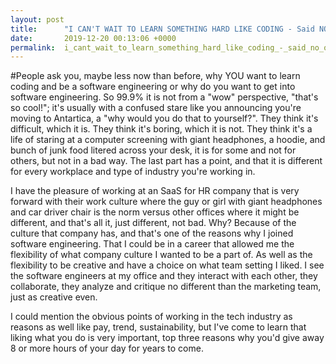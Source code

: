 ```yaml
---
layout: post
title:      "I CAN'T WAIT TO LEARN SOMETHING HARD LIKE CODING - Said NO ONE EVER"
date:       2019-12-20 00:13:06 +0000
permalink:  i_cant_wait_to_learn_something_hard_like_coding_-_said_no_one_ever
---
```


 

#People ask you, maybe less now than before, why YOU want to learn coding and be a software engineering or why do you want to get into software engineering. So 99.9% it is not from a "wow" perspective, "that's so cool!"; it's usually with a confused stare like you announcing you're moving to Antartica, a "why would  you do that to yourself?". They think it's difficult, which it is. They think it's boring, which it is not. They think it's a life of staring at a computer screening with giant headphones, a hoodie, and bunch of junk food litered across your desk, it is for some and not for others, but not in a bad way. The last part has a point, and that it is different for every workplace and type of industry you're working in. 

I have the pleasure of working at an SaaS for HR company that is very forward with their work culture where the guy or girl with giant headphones and car driver chair is the norm versus other offices where it might be different, and that's all it, just different, not bad. Why? Because of the culture that company has, and that's one of the reasons why I joined software engineering. That I could be in a career that allowed me the flexibility of what company culture I wanted to be a part of. As well as the flexibility to be creative and have a choice on what team setting I liked. I see the software engineers at my office and they interact with each other, they collaborate, they analyze and critique no different than the marketing team, just as creative even.

I could mention the obvious points of working in the tech industry as reasons as well like pay, trend, sustainability, but I've come to learn that liking what you do is very important, top three reasons why you'd give away 8 or more hours of your day for years to come. 

